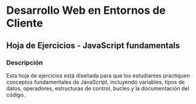 # Desarrollo Web en Entornos de Cliente</h1>

## Hoja de Ejercicios - JavaScript fundamentals

### Descripción

Esta hoja de ejercicios está diseñada para que los estudiantes practiquen conceptos fundamentales de JavaScript, incluyendo variables, tipos de datos, operadores, estructuras de control, bucles y la documentación del código.

